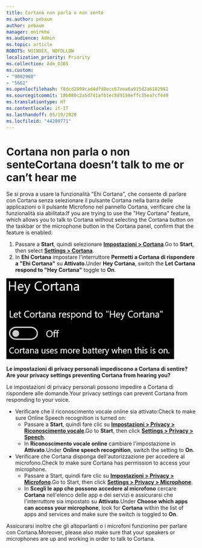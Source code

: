 ```yaml
---
title: Cortana non parla o non sente
ms.author: pebaum
author: pebaum
manager: mnirkhe
ms.audience: Admin
ms.topic: article
ROBOTS: NOINDEX, NOFOLLOW
localization_priority: Priority
ms.collection: Adm_O365
ms.custom:
- "9002960"
- "5662"
ms.openlocfilehash: f8dcd2899cad4dfd0ecc67eea6a915d2a6182982
ms.sourcegitcommit: 18b080c2a5d741af01ec589158effc35ea7cf449
ms.translationtype: HT
ms.contentlocale: it-IT
ms.lasthandoff: 05/19/2020
ms.locfileid: "44289771"
---
```

# <a name="cortana-doesnt-talk-to-me-or-cant-hear-me"></a><span data-ttu-id="941ac-102">Cortana non parla o non sente</span><span class="sxs-lookup"><span data-stu-id="941ac-102">Cortana doesn’t talk to me or can’t hear me</span></span>

<span data-ttu-id="941ac-103">Se si prova a usare la funzionalità "Ehi Cortana", che consente di parlare con Cortana senza selezionare il pulsante Cortana nella barra delle applicazioni o il pulsante Microfono nel pannello Cortana, verificare che la funzionalità sia abilitata:</span><span class="sxs-lookup"><span data-stu-id="941ac-103">If you are trying to use the "Hey Cortana" feature, which allows you to talk to Cortana without selecting the Cortana button on the taskbar or the microphone button in the Cortana panel, confirm that the feature is enabled:</span></span>

1. <span data-ttu-id="941ac-104">Passare a **Start**, quindi selezionare **[Impostazioni > Cortana](ms-settings:cortana?activationSource=GetHelp)**.</span><span class="sxs-lookup"><span data-stu-id="941ac-104">Go to **Start**, then select **[Settings > Cortana](ms-settings:cortana?activationSource=GetHelp)**.</span></span>
2. <span data-ttu-id="941ac-105">In **Ehi Cortana** impostare l'interruttore **Permetti a Cortana di rispondere a "Ehi Cortana"** su **Attivato**.</span><span class="sxs-lookup"><span data-stu-id="941ac-105">Under **Hey Cortana**, switch the **Let Cortana respond to "Hey Cortana"** toggle to **On**.</span></span>

![Ehi Cortana](media/hey-cortana.png)

<span data-ttu-id="941ac-107">**Le impostazioni di privacy personali impediscono a Cortana di sentire?**</span><span class="sxs-lookup"><span data-stu-id="941ac-107">**Are your privacy settings preventing Cortana from hearing you?**</span></span>

<span data-ttu-id="941ac-108">Le impostazioni di privacy personali possono impedire a Cortana di rispondere alle domande.</span><span class="sxs-lookup"><span data-stu-id="941ac-108">Your privacy settings can prevent Cortana from responding to your voice.</span></span>
- <span data-ttu-id="941ac-109">Verificare che il riconoscimento vocale online sia attivato:</span><span class="sxs-lookup"><span data-stu-id="941ac-109">Check to make sure Online Speech recognition is turned on:</span></span>
    - <span data-ttu-id="941ac-110">Passare a **Start**, quindi fare clic su **[Impostazioni > Privacy > Riconoscimento vocale](ms-settings:privacy-speech?activationSource=GetHelp)**.</span><span class="sxs-lookup"><span data-stu-id="941ac-110">Go to **Start**, then click **[Settings > Privacy > Speech](ms-settings:privacy-speech?activationSource=GetHelp)**.</span></span>
    - <span data-ttu-id="941ac-111">In **Riconoscimento vocale online** cambiare l'impostazione in **Attivato**.</span><span class="sxs-lookup"><span data-stu-id="941ac-111">Under **Online speech recognition**, switch the setting to **On**.</span></span>
- <span data-ttu-id="941ac-112">Verificare che Cortana disponga dell'autorizzazione per accedere al microfono.</span><span class="sxs-lookup"><span data-stu-id="941ac-112">Check to make sure Cortana has permission to access your microphone.</span></span> 
    - <span data-ttu-id="941ac-113">Passare a Start, quindi fare clic su **[Impostazioni > Privacy > Microfono](ms-settings:privacy-microphone?activationSource=GetHelp)**.</span><span class="sxs-lookup"><span data-stu-id="941ac-113">Go to Start, then click **[Settings > Privacy > Microphone](ms-settings:privacy-microphone?activationSource=GetHelp)**.</span></span>
    - <span data-ttu-id="941ac-114">In **Scegli le app che possono accedere al microfono** cercare **Cortana** nell'elenco delle app e dei servizi e assicurarsi che l'interruttore sia impostato su **Attivato**.</span><span class="sxs-lookup"><span data-stu-id="941ac-114">Under **Choose which apps can access your microphone**, look for **Cortana** within the list of apps and services and make sure the switch is toggled to **On**.</span></span>

<span data-ttu-id="941ac-115">Assicurarsi inoltre che gli altoparlanti o i microfoni funzionino per parlare con Cortana.</span><span class="sxs-lookup"><span data-stu-id="941ac-115">Moreover, please also make sure that your speakers or microphones are up and working in order to talk to Cortana.</span></span>
